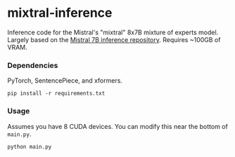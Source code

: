 # mixtral-inference

Inference code for the Mistral's "mixtral" 8x7B mixture of experts model. Largely based on the [Mistral 7B inference repository](https://github.com/mistralai/mistral-src/tree/main). Requires ~100GB of VRAM.

### Dependencies

PyTorch, SentencePiece, and xformers.

```
pip install -r requirements.txt
```

### Usage

Assumes you have 8 CUDA devices. You can modify this near the bottom of `main.py`.

```
python main.py
```
